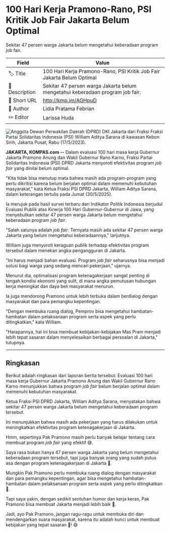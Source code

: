 # 100 Hari Kerja Pramono-Rano, PSI Kritik Job Fair Jakarta Belum Optimal

Sekitar 47 persen warga Jakarta belum mengetahui keberadaan program job fair.

| Field         | Value                                                       |
|---------------|-------------------------------------------------------------|
| 🏷️ Title       | 100 Hari Kerja Pramono-Rano, PSI Kritik Job Fair Jakarta Belum Optimal |
| 📝 Description | Sekitar 47 persen warga Jakarta belum mengetahui keberadaan program job fair. |
| 🔗 Short URL   | http://kmp.im/AGHpuD |
| 👤 Author      | Lidia Pratama Febrian |
| ✏️ Editor      | Larissa Huda |

![Anggota Dewan Perwakilan Daerah (DPRD) DKI Jakarta dari Fraksi Fraksi Partai Solidaritas Indonesia (PSI) William Aditya Sarana di kawasan Kebon Sirih, Jakarta Pusat, Rabu (17/5/2023).](https://asset.kompas.com/crops/TpaTjjbLUb8_fPLRtErFUgjMGSw=/0x0:0x0/750x500/data/photo/2024/06/14/666c2e16cca9e.jpg)

**JAKARTA, KOMPAS.com --** Dalam evaluasi 100 hari masa kerja Gubernur Jakarta Pramono Anung dan Wakil Gubernur Rano Karno, Fraksi Partai Solidaritas Indonesia (PSI) DPRD Jakarta menyoroti efektivitas program *job fair* yang dinilai belum optimal.

"Kita tidak bisa menutup mata bahwa masih ada program-program yang perlu dikritisi karena belum berjalan optimal dalam memenuhi kebutuhan masyarakat," kata Ketua Fraksi PSI DPRD Jakarta, William Aditya Sarana, dalam keterangan tertulis pada Jumat (30/5/2025).

Ia merujuk pada hasil survei terbaru dari Indikator Politik Indonesia berjudul Evaluasi Publik atas Kinerja 100 Hari Gubernur-Gubernur di Jawa, yang menyebutkan sekitar 47 persen warga Jakarta belum mengetahui keberadaan program *job fair*.

"Salah satunya adalah *job fair*. Ternyata masih ada sekitar 47 persen warga Jakarta yang belum mengetahui keberadaannya," lanjutnya.

William juga menyoroti keraguan publik terhadap efektivitas program tersebut dalam menekan angka pengangguran di Jakarta.

"Ini harus menjadi bahan evaluasi. Program *job fair* seharusnya bisa menjadi solusi bagi warga yang sedang mencari pekerjaan," ujarnya.

Menurut dia, optimalisasi program ketenagakerjaan sangat penting di tengah kondisi ekonomi yang sulit, di mana angka pemutusan hubungan kerja meningkat dan daya beli masyarakat menurun.

Ia juga mendorong Pramono untuk lebih terbuka dalam berdialog dengan masyarakat dan para pemangku kepentingan.

"Dengan membuka ruang dialog, Pemprov bisa mengetahui hambatan-hambatan dalam pelaksanaan program serta aspek yang perlu ditingkatkan," kata William.

"Harapannya, hal ini bisa membuat kebijakan-kebijakan Mas Pram menjadi lebih tepat sasaran dalam menyelesaikan berbagai persoalan di Jakarta," tutupnya.

---
## Ringkasan

Berikut adalah ringkasan dari laporan berita tersebut: Evaluasi 100 hari masa kerja Gubernur Jakarta Pramono Anung dan Wakil Gubernur Rano Karno menunjukkan bahwa program *job fair* belum berjalan optimal dalam memenuhi kebutuhan masyarakat.

 Ketua Fraksi PSI DPRD Jakarta, William Aditya Sarana, menyatakan bahwa sekitar 47 persen warga Jakarta belum mengetahui keberadaan program tersebut.

 Ini menunjukkan bahwa masih ada pekerjaan yang harus dilakukan untuk meningkatkan efektivitas program ketenagakerjaan di Jakarta.



Hmm, sepertinya Pak Pramono masih perlu banyak belajar tentang cara membuat program *job fair* yang efektif 😅.

 Saya rasa bukan hanya 47 persen warga Jakarta yang belum mengetahui keberadaan program tersebut, tapi juga banyak orang yang sudah putus asa dengan program ketenagakerjaan di Jakarta 🤣.

 Mungkin Pak Pramono perlu membuka ruang dialog dengan masyarakat dan para pemangku kepentingan, agar bisa mengetahui hambatan-hambatan dalam pelaksanaan program serta aspek yang perlu ditingkatkan 🤔.

 Tapi saya yakin, dengan sedikit sentuhan humor dan kerja keras, Pak Pramono bisa membuat Jakarta menjadi lebih baik 🌟.

 Jadi, ayo Pak Pramono, jangan ragu-ragu untuk membuka diri dan mendengarkan suara masyarakat, karena itu adalah kunci untuk membuat kebijakan yang tepat sasaran 🎯! 😄
